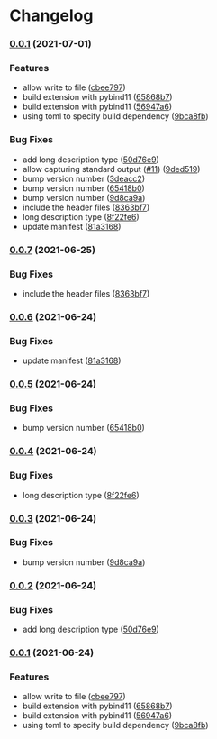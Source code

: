 # Changelog

### [0.0.1](https://www.github.com/lsmo-epfl/EQeq/compare/v0.0.9...v0.0.1) (2021-07-01)


### Features

* allow write to file ([cbee797](https://www.github.com/lsmo-epfl/EQeq/commit/cbee79768771e65af127bf0e1a6334a6a1783864))
* build extension with pybind11 ([65868b7](https://www.github.com/lsmo-epfl/EQeq/commit/65868b74188912b5b64bf1cdf08ea6f525c8a0fc))
* build extension with pybind11 ([56947a6](https://www.github.com/lsmo-epfl/EQeq/commit/56947a61978b3a87e2e4c133b15c6ac57ce233ad))
* using toml to specify build dependency ([9bca8fb](https://www.github.com/lsmo-epfl/EQeq/commit/9bca8fb350f070db8f8e9919e46a9b5f61eed716))


### Bug Fixes

* add long description type ([50d76e9](https://www.github.com/lsmo-epfl/EQeq/commit/50d76e9d78c05506221114ab54664add937fcfe2))
* allow capturing standard output ([#11](https://www.github.com/lsmo-epfl/EQeq/issues/11)) ([9ded519](https://www.github.com/lsmo-epfl/EQeq/commit/9ded519d614a4cec6b10dd8716c7eb078f560552))
* bump version number ([3deacc2](https://www.github.com/lsmo-epfl/EQeq/commit/3deacc2f4d3fbdd4a6be675615931891218dd6d8))
* bump version number ([65418b0](https://www.github.com/lsmo-epfl/EQeq/commit/65418b063deca7fbb96758233c06378a1ad8eed7))
* bump version number ([9d8ca9a](https://www.github.com/lsmo-epfl/EQeq/commit/9d8ca9ae0ba29614a0562bcacfaca0672844a46d))
* include the header files ([8363bf7](https://www.github.com/lsmo-epfl/EQeq/commit/8363bf727baa5dc3259f88b59be9ac9acdb00139))
* long description type ([8f22fe6](https://www.github.com/lsmo-epfl/EQeq/commit/8f22fe6183ae6b7368b6cefa16cf894182773688))
* update manifest ([81a3168](https://www.github.com/lsmo-epfl/EQeq/commit/81a3168b36cc0e80ffc0e61c85abb8c4519e9d0e))

### [0.0.7](https://www.github.com/lsmo-epfl/EQeq/compare/v0.0.6...v0.0.7) (2021-06-25)


### Bug Fixes

* include the header files ([8363bf7](https://www.github.com/lsmo-epfl/EQeq/commit/8363bf727baa5dc3259f88b59be9ac9acdb00139))

### [0.0.6](https://www.github.com/lsmo-epfl/EQeq/compare/v0.0.5...v0.0.6) (2021-06-24)


### Bug Fixes

* update manifest ([81a3168](https://www.github.com/lsmo-epfl/EQeq/commit/81a3168b36cc0e80ffc0e61c85abb8c4519e9d0e))

### [0.0.5](https://www.github.com/lsmo-epfl/EQeq/compare/v0.0.4...v0.0.5) (2021-06-24)


### Bug Fixes

* bump version number ([65418b0](https://www.github.com/lsmo-epfl/EQeq/commit/65418b063deca7fbb96758233c06378a1ad8eed7))

### [0.0.4](https://www.github.com/lsmo-epfl/EQeq/compare/v0.0.3...v0.0.4) (2021-06-24)


### Bug Fixes

* long description type ([8f22fe6](https://www.github.com/lsmo-epfl/EQeq/commit/8f22fe6183ae6b7368b6cefa16cf894182773688))

### [0.0.3](https://www.github.com/lsmo-epfl/EQeq/compare/v0.0.2...v0.0.3) (2021-06-24)


### Bug Fixes

* bump version number ([9d8ca9a](https://www.github.com/lsmo-epfl/EQeq/commit/9d8ca9ae0ba29614a0562bcacfaca0672844a46d))

### [0.0.2](https://www.github.com/lsmo-epfl/EQeq/compare/v0.0.1...v0.0.2) (2021-06-24)


### Bug Fixes

* add long description type ([50d76e9](https://www.github.com/lsmo-epfl/EQeq/commit/50d76e9d78c05506221114ab54664add937fcfe2))

### [0.0.1](https://www.github.com/lsmo-epfl/EQeq/compare/v1.1.0...v0.0.1) (2021-06-24)


### Features

* allow write to file ([cbee797](https://www.github.com/lsmo-epfl/EQeq/commit/cbee79768771e65af127bf0e1a6334a6a1783864))
* build extension with pybind11 ([65868b7](https://www.github.com/lsmo-epfl/EQeq/commit/65868b74188912b5b64bf1cdf08ea6f525c8a0fc))
* build extension with pybind11 ([56947a6](https://www.github.com/lsmo-epfl/EQeq/commit/56947a61978b3a87e2e4c133b15c6ac57ce233ad))
* using toml to specify build dependency ([9bca8fb](https://www.github.com/lsmo-epfl/EQeq/commit/9bca8fb350f070db8f8e9919e46a9b5f61eed716))
